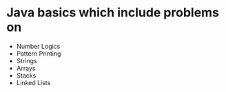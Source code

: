 # Java basics which include problems on
<ul>
<li>Number Logics</li>
<li>Pattern Printing</li>
<li>Strings</li>
<li>Arrays</li>
<li>Stacks</li>
<li>Linked Lists</li>
</ul>